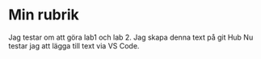 # Min rubrik

Jag testar om att göra lab1 och lab 2. Jag skapa denna text på git Hub
Nu testar jag att lägga till text via VS Code.